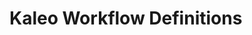# Kaleo Workflow Definitions

<!-- In the last section, we saw the default Single Approver workflow and walked through how it works. But, many times, content submissions require review tasks with multiple reviewers. Liferay DXP comes out of the box with tools to help you create the exact workflow you need for your Content Creation processes.

## Livingstone's Custom Workflows {#livingstone}

Content added to the front page for the Livingstone Hotels & Resorts corporate site needs to be reviewed by both Josiah, the platform administrator, and Natalia, the marketing lead. The Single Approver definition won't work in this case, as several reviewers must go over the content. Additionally, because of the nature of the content added to the page, reviews must be completed in a timely manner to make sure that time-sensitive content is displayed as soon as possible. For this reason, a requirement has been set that all reviews for corporate site content be completed and submitted within 72 hours. A new workflow definition will need to be created to meet the following requirements for this new business review process:

* Hold each reviewer to a time limit (deadline)
* Require multiple approvals

<figure>
	<img src="../images/reject-approve.png" style="max-height:19%;" />
	<figcaption style="font-size: x-small">Fig.1 Livingstone's workflow, visualized</figcaption>
</figure>

## Creating Custom Definitions with the Kaleo Designer {#custom}

Administrators can take advantage of the _Kaleo Designer_ to create their custom workflow definition graphically and set up all the components for the workflow.

<div class="key-point">
Key Point: <br />
The <strong>Kaleo Designer</strong> allows administrators to create new workflows with a graphical editor instead of having to write the entire process in XML.
</div>

You will remember that there are four key parts to any workflow definition: States, Transitions, Tasks, and Task Assignments.

States have the following properties:

* _Actions_: Different actions can be added to this part of the workflow, like scripts.
* _Notifications_: One or more notifications can be created and sent out to different audiences.
* _Description_: Provides a description of the specific part of the workflow
* _Name_: Defines the database name
* _Type_: Shows the type of node in use

<figure>
	<img src="../images/start-state.png" style="max-height:40%;" />
	<figcaption style="font-size: x-small">Fig.2 The details of the Start Node</figcaption>
</figure>

<br />

Remember that tasks represent actual tasks that need to be fulfilled in the review process. Tasks have the following properties:

* *Description*: Provides a description of the Task
* *Name*: Defines the database name
* *Type*: Shows the type of node in use
* *Actions*: Different actions can be added to this part of the workflow, like Task Timers or scripts.
* *Notifications*: One or more notifications can be created and sent out to different audiences.
* *Assignment*: This is where you can assign who will be responsible for performing the task.

<br />

<figure>
	<img src="../images/task.png" style="max-height:40%;" />
	<figcaption style="font-size: x-small">Fig.3 The details of a default Task node</figcaption>
</figure>

<br />

Tasks and Task Assignments are distinct in concept, but one in practice. Task Assignments have different Assignment Types, including the following:

* *Asset Creator*: Assigns the task to the original Content Writer or Content Creator of the asset
* *Resource Actions*: Assigns by permissions 
  * For example, you can assign something to a particular user who has permission to edit a blog post.
* *Role*: Assigns by a single role
* *Role Type*: Assigns by one or more roles
* *Scripted Assignment*: Assigns via script
* *User*: Assigns to one or more specific users

Both States and Tasks can have different actions added to them. Actions can be specific or scripted. For example, Tasks can include _Task Timers_ that can be used to prevent bottlenecks. Task Timers perform certain actions based on a specified amount of time, such as re-assignment, email notifications, etc. For anything more advanced, scripts can be added as different States or Tasks in the workflow.

<div class="key-point">
Key Point: <br />
<strong>Assignments</strong> in the workflow can be designated by Role or Role Type.
</div>

One benefit of using the Role Type assignment is that users can auto-generate roles that do not currently exist just for workflow. If a role does not currently exist, a workflow creator can simply place it in the workflow definition. Once the definition is saved, the new role will show up in the role list.

<figure>
	<img src="../images/script.png" style="max-height:25%;" />
	<figcaption style="font-size: x-small">Fig.4 Assigning a Task in the Kaleo Designer</figcaption>
</figure>

<br />

States and Tasks can also include one or more notifications. Notifications can be sent out via email, user notification on the platform, and through instant/private message via Social Office configuration. Workflow creators can determine how many, when, and to whom notifications go out during a workflow process.

<div class="key-point">
Key Point: <br />
<strong>Notifications</strong> can be written in simple text or as styled templates using FreeMarker.
</div>

<figure>
	<img src="../images/notification.png" style="max-height:31%;" />
	<figcaption style="font-size: x-small">Fig.5 Setting up notifications for an assignment in Kaleo</figcaption>
</figure>

## Advanced Options {#advanced}

The review process for your site may require simultaneous and timely reviews in order to avoid delays. Site Administrators want to make sure that content is reviewed within 72 hours of being posted to comply with these requirements. To allow for multiple reviews, Administrators can update the current definition to include a fork and join. Using the fork and join will allow for a more streamlined process where reviewers are notified and can review simultaneously.

<div class="key-point">
Key Point: <br />
Workflow has additional advanced options that allow Administrators to fit different use cases:
<ul>
  <li><i>Forks</i>: Allow you to create parallel tasks</li>
  <li><i>Joins</i>: Join the forked tasks and move on to the next part of the workflow</li>
  <li><i>Conditions</i>: Require some scripted condition in order to move to different parts of the workflow</li>
  <li><i>Task Timers</i>: Prevent bottlenecks in a task by performing an action after a specified period of time</li>
</ul>
</div>

<figure>
	<img src="../images/advanced.png" style="max-height:39%;" />
	<figcaption style="font-size: x-small">Fig.6 All the node types that can be added to a workflow with the Kaleo Designer</figcaption>
</figure>

<br />

To allow for timed reviews, Administrators can add _Task Timers_ to the definition. Adding Task Timers to each task will allow the administrator to set the 72-hour timer, notifying reviewers if they have not reviewed in time. Here's what a Task Timer looks like in XML, including the time set as _delay_ and the action set as _timer-actions_.

```XML
<task-timer>
    <name>Review Reminder</name>
    <delay>
      <duration>3</duration>
      <scale>days</scale>
    </delay>
    <timer-actions>
      <timer-notification>
        <name></name>
        <template></template>
        <template-language></template-language>
        <notification-type></notification-type>
      </timer-notification>
    </timer-actions>
  </task-timer>
```

Task Timers can also be set in the Kaleo Designer.

<figure>
	<img src="../images/task-timer.png" style="max-height:40%;" />
	<figcaption style="font-size: x-small">Fig.7 Creating a task timer with Kaleo</figcaption>
</figure>

<div class="summary">
<h3>Knowledge Check</h3>
<ul>
  <li>Liferay Workflow tools allow for advanced ____________________________________ creation.</li>
  <li>Workflows can be defined to include ________________ timers, conditions, and even script actions.</li>
  <li>With the Kaleo designer, Administrators can _______________________ design workflow definitions.</li>
</ul>
</div> -->
